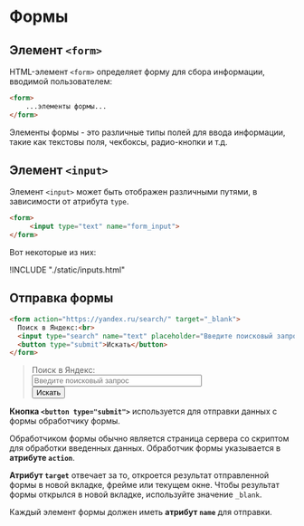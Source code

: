 # Формы

## Элемент `<form>`

HTML-элемент `<form>` определяет форму для сбора информации, вводимой пользователем:

```html
<form>
    ...элементы формы...
</form>
```

Элементы формы - это различные типы полей для ввода информации, такие как текстовы поля, чекбоксы, радио-кнопки и т.д.

## Элемент `<input>`

Элемент `<input>` может быть отображен различными путями, в зависимости от атрибута `type`.

```html
<form>
     <input type="text" name="form_input">
</form>
```

Вот некоторые из них:

!INCLUDE "./static/inputs.html"

## Отправка формы

```html
<form action="https://yandex.ru/search/" target="_blank">
  Поиск в Яндекс:<br>
  <input type="search" name="text" placeholder="Введите поисковый запрос"><br>
  <button type="submit">Искать</button>
</form>
```

> <form action="https://yandex.ru/search/" target="_blank">
>  Поиск в Яндекс:<br>
>  <input style="width: 300px" type="search" name="text" placeholder="Введите поисковый запрос"><br>
>  <button type="submit">Искать</button>
> </form>

**Кнопка `<button type="submit">`** используется для отправки данных с формы обработчику формы.

Обработчиком формы обычно является страница сервера со скриптом для обработки введенных данных. Обработчик формы указывается в **атрибуте `action`**.

**Атрибут `target`** отвечает за то, откроется результат отправленной формы в новой вкладке, фрейме или текущем окне. Чтобы результат формы открылся в новой вкладке, используйте значение `_blank`.

Каждый элемент формы должен иметь **атрибут `name`** для отправки.
